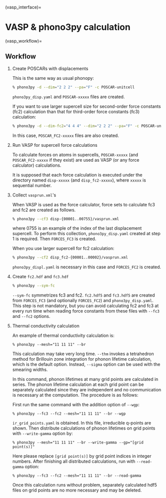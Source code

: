 (vasp_interface)=

# VASP & phono3py calculation

(vasp_workflow)=

## Workflow

1. Create POSCARs with displacements

   This is the same way as usual phonopy:

   ```bash
   % phono3py -d --dim="2 2 2" --pa="F" -c POSCAR-unitcell
   ```

   `phono3py_disp.yaml` and `POSCAR-xxxxx` files are created.

   If you want to use larger supercell size for
   second-order force constants (fc2) calculation than that
   for third-order force constants (fc3) calculation:

   ```bash
   % phono3py -d --dim-fc2="4 4 4" --dim="2 2 2" --pa="F" -c POSCAR-unitcell
   ```

   In this case, `POSCAR_FC2-xxxxx` files are also created.

2. Run VASP for supercell force calculations

   To calculate forces on atoms in supercells, `POSCAR-xxxxx` (and
   `POSCAR_FC2-xxxxx` if they exist) are used as VASP (or any force
   calculator) calculations.

   It is supposed that each force calculation is executed under the
   directory named `disp-xxxxx` (and `disp_fc2-xxxxx`), where
   `xxxxx` is sequential number.

3. Collect `vasprun.xml`'s

   When VASP is used as the force calculator, force sets to calculate
   fc3 and fc2 are created as follows.

   ```bash
   % phono3py --cf3 disp-{00001..00755}/vasprun.xml
   ```

   where 0755 is an example of the index of the last displacement
   supercell. To perform this collection, `phono3py_disp.yaml` created at
   step 1 is required. Then `FORCES_FC3` is created.

   When you use larger supercell for fc2 calculation:

   ```bash
   % phono3py --cf2 disp_fc2-{00001..00002}/vasprun.xml
   ```

   `phono3py_displ.yaml` is necessary in this case and `FORCES_FC2` is
   created.

4. Create `fc2.hdf` and `fc3.hdf`

   ```bash
   % phono3py --sym-fc
   ```

   `--sym-fc` symmetrizes fc3 and fc2. `fc2.hdf5` and `fc3.hdf5`
   are created from `FORCES_FC3` (and
   optionally `FORCES_FC2`) and `phono3py_disp.yaml`. This step is
   not mandatory, but you can avoid calculating fc2 and fc3 at every
   run time when reading force constants from these files with
   `--fc3` and `--fc2` options.

5. Thermal conductivity calculation

   An example of thermal conductivity calculation is:

   ```
   % phono3py --mesh="11 11 11" --br
   ```

   This calculation may take very long time. `--thm` invokes a
   tetrahedron method for Brillouin zone integration for phonon
   lifetime calculation, which is the default option. Instead,
   `--sigma` option can be used with the smearing widths.

   In this command, phonon lifetimes at many grid points are
   calculated in series. The phonon lifetime calculation at each grid
   point can be separately calculated since they
   are independent and no communication is necessary at the
   computation. The procedure is as follows:

   First run the same command with the addition option of `--wgp`:

   ```
   % phono3py --fc3 --fc2 --mesh="11 11 11" --br --wgp
   ```

   `ir_grid_points.yaml` is obtained. In this file, irreducible
   q-points are shown. Then distribute calculations of phonon
   lifetimes on grid points with `--write-gamma` option by:

   ```
   % phono3py --mesh="11 11 11" --br --write-gamma --gp="[grid point(s)]"
   ```

   Here please replace `[grid point(s)]` by grid point indices in integer
   numbers. After finishing all distributed calculations, run with
   `--read-gamma` option:

   ```
   % phono3py --fc3 --fc2 --mesh="11 11 11" --br --read-gamma
   ```

   Once this calculation runs without problem, separately calculated
   hdf5 files on grid points are no more necessary and may be deleted.
